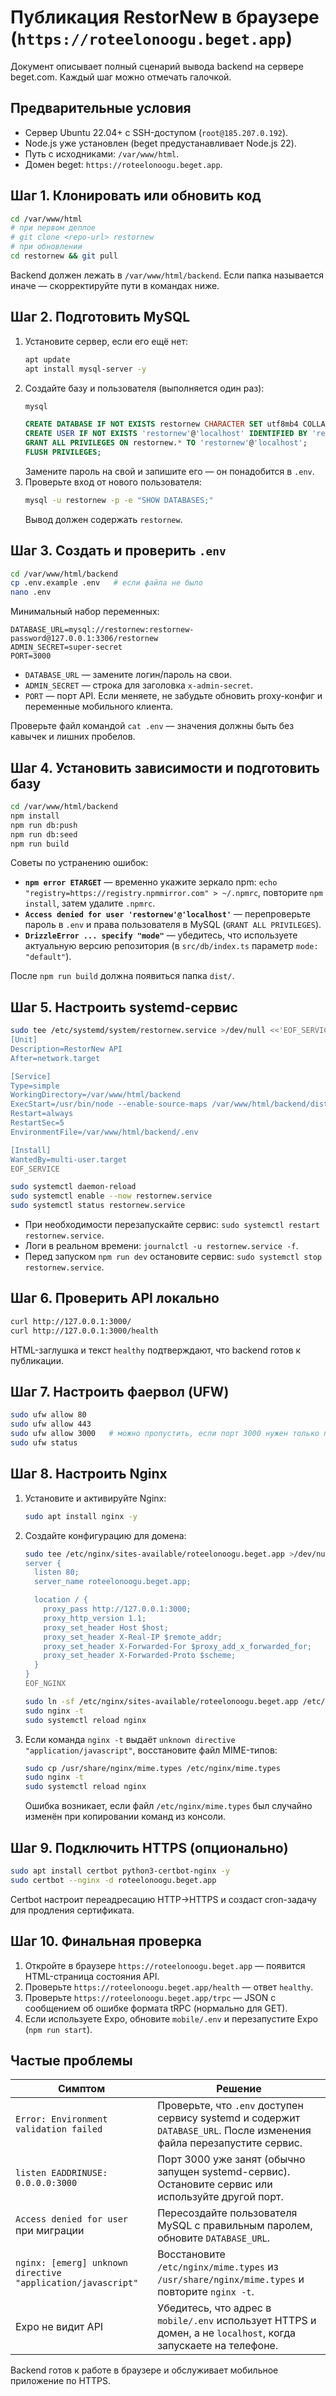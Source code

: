 # Публикация RestorNew в браузере (`https://roteelonoogu.beget.app`)

Документ описывает полный сценарий вывода backend на сервере beget.com. Каждый шаг можно отмечать галочкой.

## Предварительные условия

- Сервер Ubuntu 22.04+ с SSH-доступом (`root@185.207.0.192`).
- Node.js уже установлен (beget предустанавливает Node.js 22).
- Путь с исходниками: `/var/www/html`.
- Домен beget: `https://roteelonoogu.beget.app`.

## Шаг 1. Клонировать или обновить код

```bash
cd /var/www/html
# при первом деплое
# git clone <repo-url> restornew
# при обновлении
cd restornew && git pull
```

Backend должен лежать в `/var/www/html/backend`. Если папка называется иначе — скорректируйте пути в командах ниже.

## Шаг 2. Подготовить MySQL

1. Установите сервер, если его ещё нет:
   ```bash
   apt update
   apt install mysql-server -y
   ```
2. Создайте базу и пользователя (выполняется один раз):
   ```bash
   mysql
   ```
   ```sql
   CREATE DATABASE IF NOT EXISTS restornew CHARACTER SET utf8mb4 COLLATE utf8mb4_unicode_ci;
   CREATE USER IF NOT EXISTS 'restornew'@'localhost' IDENTIFIED BY 'restornew-password';
   GRANT ALL PRIVILEGES ON restornew.* TO 'restornew'@'localhost';
   FLUSH PRIVILEGES;
   ```
   Замените пароль на свой и запишите его — он понадобится в `.env`.
3. Проверьте вход от нового пользователя:
   ```bash
   mysql -u restornew -p -e "SHOW DATABASES;"
   ```
   Вывод должен содержать `restornew`.

## Шаг 3. Создать и проверить `.env`

```bash
cd /var/www/html/backend
cp .env.example .env   # если файла не было
nano .env
```

Минимальный набор переменных:
```env
DATABASE_URL=mysql://restornew:restornew-password@127.0.0.1:3306/restornew
ADMIN_SECRET=super-secret
PORT=3000
```

- `DATABASE_URL` — замените логин/пароль на свои.
- `ADMIN_SECRET` — строка для заголовка `x-admin-secret`.
- `PORT` — порт API. Если меняете, не забудьте обновить proxy-конфиг и переменные мобильного клиента.

Проверьте файл командой `cat .env` — значения должны быть без кавычек и лишних пробелов.

## Шаг 4. Установить зависимости и подготовить базу

```bash
cd /var/www/html/backend
npm install
npm run db:push
npm run db:seed
npm run build
```

Советы по устранению ошибок:
- **`npm error ETARGET`** — временно укажите зеркало npm: `echo "registry=https://registry.npmmirror.com" > ~/.npmrc`, повторите `npm install`, затем удалите `.npmrc`.
- **`Access denied for user 'restornew'@'localhost'`** — перепроверьте пароль в `.env` и права пользователя в MySQL (`GRANT ALL PRIVILEGES`).
- **`DrizzleError ... specify "mode"`** — убедитесь, что используете актуальную версию репозитория (в `src/db/index.ts` параметр `mode: "default"`).

После `npm run build` должна появиться папка `dist/`.

## Шаг 5. Настроить systemd-сервис

```bash
sudo tee /etc/systemd/system/restornew.service >/dev/null <<'EOF_SERVICE'
[Unit]
Description=RestorNew API
After=network.target

[Service]
Type=simple
WorkingDirectory=/var/www/html/backend
ExecStart=/usr/bin/node --enable-source-maps /var/www/html/backend/dist/index.js
Restart=always
RestartSec=5
EnvironmentFile=/var/www/html/backend/.env

[Install]
WantedBy=multi-user.target
EOF_SERVICE

sudo systemctl daemon-reload
sudo systemctl enable --now restornew.service
sudo systemctl status restornew.service
```

- При необходимости перезапускайте сервис: `sudo systemctl restart restornew.service`.
- Логи в реальном времени: `journalctl -u restornew.service -f`.
- Перед запуском `npm run dev` остановите сервис: `sudo systemctl stop restornew.service`.

## Шаг 6. Проверить API локально

```bash
curl http://127.0.0.1:3000/
curl http://127.0.0.1:3000/health
```

HTML-заглушка и текст `healthy` подтверждают, что backend готов к публикации.

## Шаг 7. Настроить фаервол (UFW)

```bash
sudo ufw allow 80
sudo ufw allow 443
sudo ufw allow 3000   # можно пропустить, если порт 3000 нужен только прокси
sudo ufw status
```

## Шаг 8. Настроить Nginx

1. Установите и активируйте Nginx:
   ```bash
   sudo apt install nginx -y
   ```
2. Создайте конфигурацию для домена:
   ```bash
   sudo tee /etc/nginx/sites-available/roteelonoogu.beget.app >/dev/null <<'EOF_NGINX'
   server {
     listen 80;
     server_name roteelonoogu.beget.app;

     location / {
       proxy_pass http://127.0.0.1:3000;
       proxy_http_version 1.1;
       proxy_set_header Host $host;
       proxy_set_header X-Real-IP $remote_addr;
       proxy_set_header X-Forwarded-For $proxy_add_x_forwarded_for;
       proxy_set_header X-Forwarded-Proto $scheme;
     }
   }
   EOF_NGINX

   sudo ln -sf /etc/nginx/sites-available/roteelonoogu.beget.app /etc/nginx/sites-enabled/roteelonoogu.beget.app
   sudo nginx -t
   sudo systemctl reload nginx
   ```
3. Если команда `nginx -t` выдаёт `unknown directive "application/javascript"`, восстановите файл MIME-типов:
   ```bash
   sudo cp /usr/share/nginx/mime.types /etc/nginx/mime.types
   sudo nginx -t
   sudo systemctl reload nginx
   ```
   Ошибка возникает, если файл `/etc/nginx/mime.types` был случайно изменён при копировании команд из консоли.

## Шаг 9. Подключить HTTPS (опционально)

```bash
sudo apt install certbot python3-certbot-nginx -y
sudo certbot --nginx -d roteelonoogu.beget.app
```

Certbot настроит переадресацию HTTP→HTTPS и создаст cron-задачу для продления сертификата.

## Шаг 10. Финальная проверка

1. Откройте в браузере `https://roteelonoogu.beget.app` — появится HTML-страница состояния API.
2. Проверьте `https://roteelonoogu.beget.app/health` — ответ `healthy`.
3. Проверьте `https://roteelonoogu.beget.app/trpc` — JSON с сообщением об ошибке формата tRPC (нормально для GET).
4. Если используете Expo, обновите `mobile/.env` и перезапустите Expo (`npm run start`).

## Частые проблемы

| Симптом | Решение |
|---------|---------|
| `Error: Environment validation failed` | Проверьте, что `.env` доступен сервису systemd и содержит `DATABASE_URL`. После изменения файла перезапустите сервис. |
| `listen EADDRINUSE: 0.0.0.0:3000` | Порт 3000 уже занят (обычно запущен systemd-сервис). Остановите сервис или используйте другой порт. |
| `Access denied for user` при миграции | Пересоздайте пользователя MySQL с правильным паролем, обновите `DATABASE_URL`. |
| `nginx: [emerg] unknown directive "application/javascript"` | Восстановите `/etc/nginx/mime.types` из `/usr/share/nginx/mime.types` и повторите `nginx -t`. |
| Expo не видит API | Убедитесь, что адрес в `mobile/.env` использует HTTPS и домен, а не `localhost`, когда запускаете на телефоне. |

Backend готов к работе в браузере и обслуживает мобильное приложение по HTTPS.
